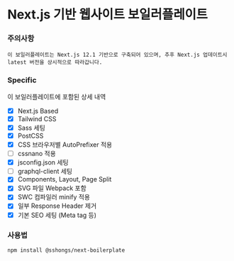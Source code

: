 # Next.js 기반 웹사이트 보일러플레이트

### 주의사항
```
이 보일러플레이트는 Next.js 12.1 기반으로 구축되어 있으며, 추후 Next.js 업데이트시 latest 버전을 상시적으로 따라갑니다.
```

### Specific
이 보일러플레이트에 포함된 상세 내역

- [X] Next.js Based
- [X] Tailwind CSS
- [X] Sass 세팅
- [X] PostCSS
- [X] CSS 브라우저별 AutoPrefixer 적용
- [ ] cssnano 적용
- [X] jsconfig.json 세팅
- [ ] graphql-client 세팅
- [x] Components, Layout, Page Split
- [x] SVG 파일 Webpack 포함
- [x] SWC 컴파일러 minify 적용
- [x] 일부 Response Header 제거
- [X] 기본 SEO 세팅 (Meta tag 등)

### 사용법
```
npm install @sshongs/next-boilerplate
```

